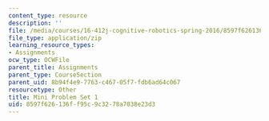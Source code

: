 ```yaml
---
content_type: resource
description: ''
file: /media/courses/16-412j-cognitive-robotics-spring-2016/8597f626136ff95c9c3278a7038e23d3_MIT16_412JS16_MiniPSet1_incremental_path_planning.zip
file_type: application/zip
learning_resource_types:
- Assignments
ocw_type: OCWFile
parent_title: Assignments
parent_type: CourseSection
parent_uid: 8b94f4e9-7763-c467-05f7-fdb6ad64c067
resourcetype: Other
title: Mini Problem Set 1
uid: 8597f626-136f-f95c-9c32-78a7038e23d3
---
```

